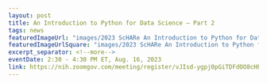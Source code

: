 ```yaml
---
layout: post
title: An Introduction to Python for Data Science – Part 2
tags: news
featuredImageUrl: "images/2023 ScHARe An Introduction to Python for Data Science Part 2.png"
featuredImageUrlSquare: "images/2023 ScHARe An Introduction to Python for Data Science Part 2.png"
excerpt_separator: <!--more-->
eventDate: 2:30 - 4:30 PM ET, Aug. 16, 2023
link: https://nih.zoomgov.com/meeting/register/vJIsd-ygpj0pGiTDFdOO8cHEnBYnQHLFBZg?utm_campaign=ScHARe&utm_medium=email&utm_source=govdelivery
---
```


